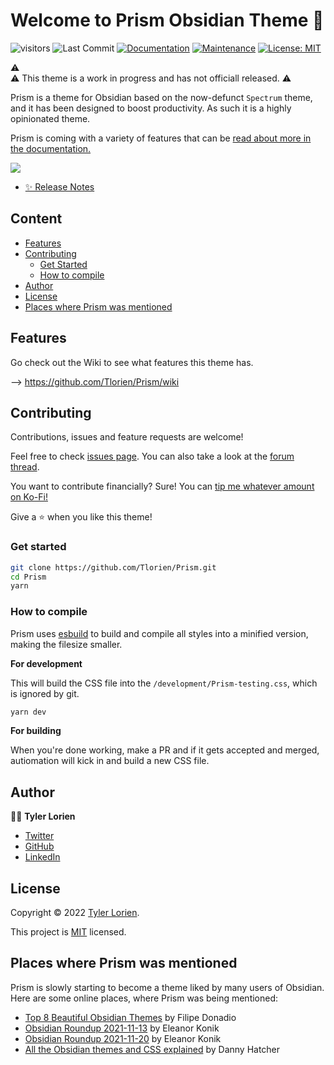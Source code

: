 # Welcome to Prism Obsidian Theme 👋
![visitors](https://visitor-badge.laobi.icu/badge?page_id=Tlorien.Prism)
![Last Commit](https://img.shields.io/github/last-commit/Tlorien/Prism?style=for-the-badge)
[![Documentation](https://img.shields.io/badge/documentation-yes-brightgreen?style=for-the-badge)](https://github.com/Tlorien/Prism/wiki)
[![Maintenance](https://img.shields.io/badge/Maintained%3F-no-orange?style=for-the-badge)](https://github.com/Tlorien/Prism/graphs/commit-activity)
[![License: MIT](https://img.shields.io/github/license/Tlorien/Prism?style=for-the-badge)](https://github.com/Tlorien/Prism/blob/master/LICENSE)   

⚠️  
⚠️ This theme is a work in progress and has not officiall released.
⚠️  

Prism is a theme for Obsidian based on the now-defunct `Spectrum` theme, and it has been designed to boost productivity. As such it is a highly opinionated theme.

Prism is coming with a variety of features that can be [read about more in the documentation.](https://github.com/Tlorien/Prism/wiki)

![](./PrismPreview.png)

- [✨ Release Notes](https://github.com/Tlorien/Prism/releases)

## Content

- [Features](#Features)
- [Contributing](#Contributing)
  - [Get Started](#Get-Started)
  - [How to compile](#How-to-compile)
- [Author](#Author)
- [License](#License)
- [Places where Prism was mentioned](#Places-where-Prism-was-mentioned)


## Features

Go check out the Wiki to see what features this theme has.  

--> https://github.com/Tlorien/Prism/wiki
## Contributing

Contributions, issues and feature requests are welcome!

Feel free to check [issues page](https://github.com/Tlorien/Prism/issues). You can also take a look at the [forum thread](https://forum.obsidian.md/t/12688).

You want to contribute financially? Sure! You can [tip me whatever amount on Ko-Fi!](https://ko-fi.com/Tlorien)

Give a ⭐️ when you like this theme!
### Get started 

```sh
git clone https://github.com/Tlorien/Prism.git
cd Prism
yarn
```

### How to compile

Prism uses [esbuild](https://esbuild.github.io) to build and compile all styles into a minified version, making the filesize smaller.

**For development**

This will build the CSS file into the `/development/Prism-testing.css`, which is ignored by git.

```sh
yarn dev
```

**For building**

When you're done working, make a PR and if it gets accepted and merged, autiomation will kick in and build a new CSS file.

## Author

👩‍💻 **Tyler Lorien**

* [Twitter](https://twitter.com/Tlorien)
* [GitHub](https://github.com/Tlorien)
* [LinkedIn](https://linkedin.com/in/tyler-lorien)

## License

Copyright © 2022 [Tyler Lorien](https://github.com/Tlorien).

This project is [MIT](https://github.com/Tlorien/Prism/blob/master/LICENSE) licensed.

## Places where Prism was mentioned

Prism is slowly starting to become a theme liked by many users of Obsidian. Here are some online places, where Prism was being mentioned:

- [Top 8 Beautiful Obsidian Themes](https://www.youtube.com/watch?v=JgtyQeWkXxE) by Filipe Donadio
- [Obsidian Roundup 2021-11-13](https://www.obsidianroundup.org/2021-11-13-wysiwyg-called-live-preview-is-here/) by Eleanor Konik
- [Obsidian Roundup 2021-11-20](https://www.obsidianroundup.org/2021-11-20/) by Eleanor Konik
- [All the Obsidian themes and CSS explained](https://youtu.be/W7OUgdvXh0o?t=5223) by Danny Hatcher
